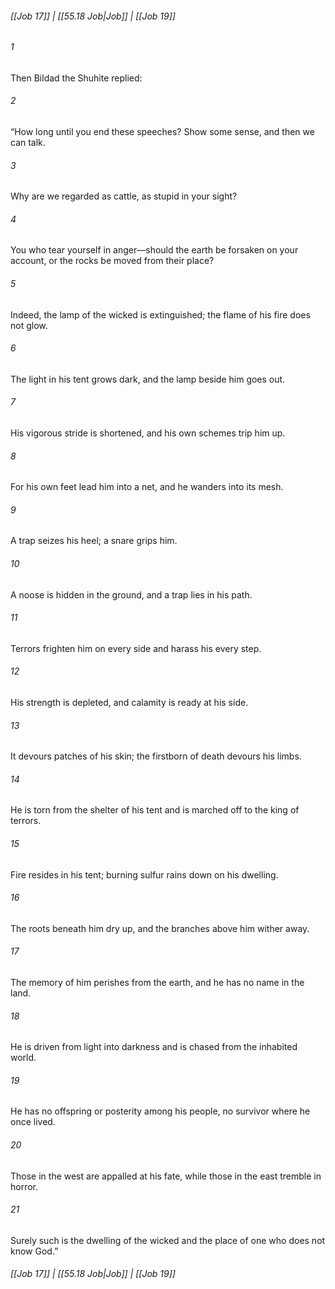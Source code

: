 
###### [[Job 17]] | [[55.18 Job|Job]] | [[Job 19]]

###### 1
Then Bildad the Shuhite replied:
###### 2
“How long until you end these speeches? Show some sense, and then we can talk.
###### 3
Why are we regarded as cattle, as stupid in your sight?
###### 4
You who tear yourself in anger—should the earth be forsaken on your account, or the rocks be moved from their place?
###### 5
Indeed, the lamp of the wicked is extinguished; the flame of his fire does not glow.
###### 6
The light in his tent grows dark, and the lamp beside him goes out.
###### 7
His vigorous stride is shortened, and his own schemes trip him up.
###### 8
For his own feet lead him into a net, and he wanders into its mesh.
###### 9
A trap seizes his heel; a snare grips him.
###### 10
A noose is hidden in the ground, and a trap lies in his path.
###### 11
Terrors frighten him on every side and harass his every step.
###### 12
His strength is depleted, and calamity is ready at his side.
###### 13
It devours patches of his skin; the firstborn of death devours his limbs.
###### 14
He is torn from the shelter of his tent and is marched off to the king of terrors.
###### 15
Fire resides in his tent; burning sulfur rains down on his dwelling.
###### 16
The roots beneath him dry up, and the branches above him wither away.
###### 17
The memory of him perishes from the earth, and he has no name in the land.
###### 18
He is driven from light into darkness and is chased from the inhabited world.
###### 19
He has no offspring or posterity among his people, no survivor where he once lived.
###### 20
Those in the west are appalled at his fate, while those in the east tremble in horror.
###### 21
Surely such is the dwelling of the wicked and the place of one who does not know God.”

###### [[Job 17]] | [[55.18 Job|Job]] | [[Job 19]]
